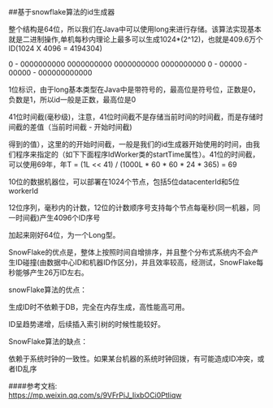 ##基于snowflake算法的id生成器

整个结构是64位，所以我们在Java中可以使用long来进行存储。该算法实现基本就是二进制操作,单机每秒内理论上最多可以生成1024*(2^12)，也就是409.6万个ID(1024 X 4096 = 4194304)

0 - 0000000000 0000000000 0000000000 0000000000 0 - 00000 - 00000 - 000000000000

1位标识，由于long基本类型在Java中是带符号的，最高位是符号位，正数是0，负数是1，所以id一般是正数，最高位是0

41位时间截(毫秒级)，注意，41位时间截不是存储当前时间的时间截，而是存储时间截的差值（当前时间截 - 开始时间截)

得到的值），这里的的开始时间截，一般是我们的id生成器开始使用的时间，由我们程序来指定的（如下下面程序IdWorker类的startTime属性）。41位的时间截，可以使用69年，年T = (1L << 41) / (1000L * 60 * 60 * 24 * 365) = 69

10位的数据机器位，可以部署在1024个节点，包括5位datacenterId和5位workerId

12位序列，毫秒内的计数，12位的计数顺序号支持每个节点每毫秒(同一机器，同一时间截)产生4096个ID序号

加起来刚好64位，为一个Long型。

SnowFlake的优点是，整体上按照时间自增排序，并且整个分布式系统内不会产生ID碰撞(由数据中心ID和机器ID作区分)，并且效率较高，经测试，SnowFlake每秒能够产生26万ID左右。

snowFlake算法的优点：

生成ID时不依赖于DB，完全在内存生成，高性能高可用。

ID呈趋势递增，后续插入索引树的时候性能较好。

SnowFlake算法的缺点：

依赖于系统时钟的一致性。如果某台机器的系统时钟回拨，有可能造成ID冲突，或者ID乱序


####参考文档:
<br>https://mp.weixin.qq.com/s/9VFrPiJ_IixbOCi0Ptliqw</br>